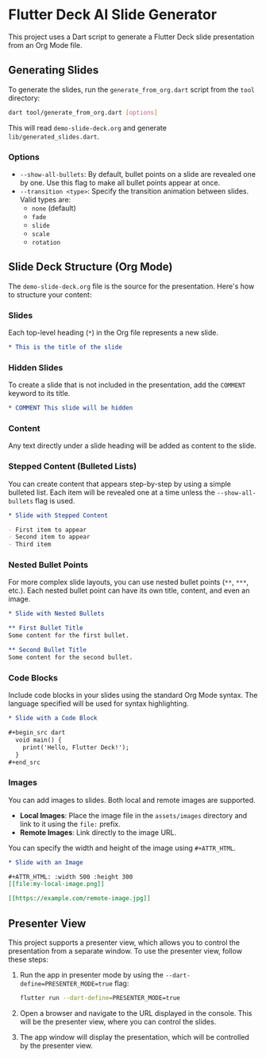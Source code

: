 # Flutter Deck AI Slide Generator

This project uses a Dart script to generate a Flutter Deck slide presentation from an Org Mode file.

## Generating Slides

To generate the slides, run the `generate_from_org.dart` script from the `tool` directory:

```bash
dart tool/generate_from_org.dart [options]
```

This will read `demo-slide-deck.org` and generate `lib/generated_slides.dart`.

### Options

- `--show-all-bullets`: By default, bullet points on a slide are revealed one by one. Use this flag to make all bullet points appear at once.
- `--transition <type>`: Specify the transition animation between slides. Valid types are:
  - `none` (default)
  - `fade`
  - `slide`
  - `scale`
  - `rotation`

## Slide Deck Structure (Org Mode)

The `demo-slide-deck.org` file is the source for the presentation. Here's how to structure your content:

### Slides

Each top-level heading (`*`) in the Org file represents a new slide.

```org
* This is the title of the slide
```

### Hidden Slides

To create a slide that is not included in the presentation, add the `COMMENT` keyword to its title.

```org
* COMMENT This slide will be hidden
```

### Content

Any text directly under a slide heading will be added as content to the slide.

### Stepped Content (Bulleted Lists)

You can create content that appears step-by-step by using a simple bulleted list. Each item will be revealed one at a time unless the `--show-all-bullets` flag is used.

```org
* Slide with Stepped Content

- First item to appear
- Second item to appear
- Third item
```

### Nested Bullet Points

For more complex slide layouts, you can use nested bullet points (`**`, `***`, etc.). Each nested bullet point can have its own title, content, and even an image.

```org
* Slide with Nested Bullets

** First Bullet Title
Some content for the first bullet.

** Second Bullet Title
Some content for the second bullet.
```

### Code Blocks

Include code blocks in your slides using the standard Org Mode syntax. The language specified will be used for syntax highlighting.

```org
* Slide with a Code Block

#+begin_src dart
  void main() {
    print('Hello, Flutter Deck!');
  }
#+end_src
```

### Images

You can add images to slides. Both local and remote images are supported.

- **Local Images**: Place the image file in the `assets/images` directory and link to it using the `file:` prefix.
- **Remote Images**: Link directly to the image URL.

You can specify the width and height of the image using `#+ATTR_HTML`.

```org
* Slide with an Image

#+ATTR_HTML: :width 500 :height 300
[[file:my-local-image.png]]

[[https://example.com/remote-image.jpg]]
```

## Presenter View

This project supports a presenter view, which allows you to control the presentation from a separate window. To use the presenter view, follow these steps:

1.  Run the app in presenter mode by using the `--dart-define=PRESENTER_MODE=true` flag:

    ```bash
    flutter run --dart-define=PRESENTER_MODE=true
    ```

2.  Open a browser and navigate to the URL displayed in the console. This will be the presenter view, where you can control the slides.

3.  The app window will display the presentation, which will be controlled by the presenter view.
